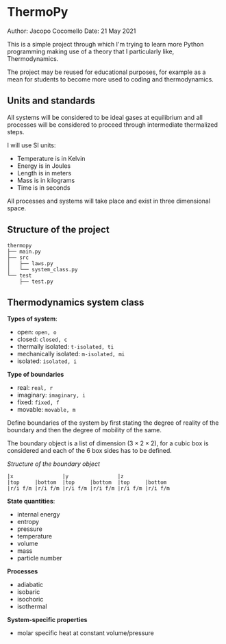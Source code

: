 # ThermoPy

Author: Jacopo Cocomello
Date: 21 May 2021

This is a simple project through which I'm trying to learn more Python programming making use of a theory that I particularly like, Thermodynamics.

The project may be reused for educational purposes, for example as a mean for students to become more used to coding and thermodynamics.

## Units and standards

All systems will be considered to be ideal gases at equilibrium and all processes will be considered to proceed through intermediate thermalized steps.

I will use SI units:

-   Temperature is in Kelvin 
-   Energy is in Joules
-   Length is in meters
-   Mass is in kilograms
-   Time is in seconds

All processes and systems will take place and exist in three dimensional space.

## Structure of the project

```
thermopy
├── main.py
├── src
│   ├── laws.py
│   └── system_class.py
└── test
    ├── test.py
```

## Thermodynamics system class

**Types of system**:

-   open: `open, o`
-   closed: `closed, c`
-   thermally isolated: `t-isolated, ti`
-   mechanically isolated: `m-isolated, mi`
-   isolated: `isolated, i`

**Type of boundaries**

-   real: `real, r`
-   imaginary: `imaginary, i`
-   fixed: `fixed, f`
-   movable: `movable, m`

Define boundaries of the system by first stating the degree of reality of the boundary and then the degree of mobility of the same.

The boundary object is a list of dimension ($3 \times 2 \times 2$), for a cubic box is considered and each of the $6$ box sides has to be defined.

*Structure of the boundary object*

```
|x                |y                |z
|top     |bottom  |top     |bottom  |top     |bottom
|r/i f/m |r/i f/m |r/i f/m |r/i f/m |r/i f/m |r/i f/m
```

**State quantities**:

-   internal energy
-   entropy
-   pressure
-   temperature
-   volume
-   mass
-   particle number

**Processes**

-   adiabatic
-   isobaric
-   isochoric
-   isothermal

**System-specific properties**

-   molar specific heat at constant volume/pressure